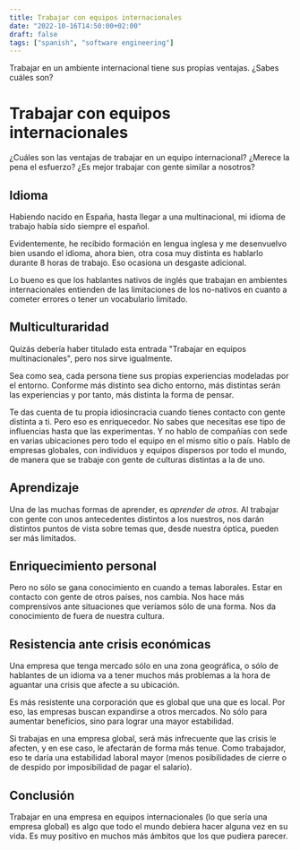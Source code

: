 ```yaml
---
title: Trabajar con equipos internacionales
date: "2022-10-16T14:50:00+02:00"
draft: false
tags: ["spanish", "software engineering"]
---
```


Trabajar en un ambiente internacional tiene sus propias
ventajas. ¿Sabes cuáles son?

# Trabajar con equipos internacionales

¿Cuáles son las ventajas de trabajar en un equipo
internacional? ¿Merece la pena el esfuerzo?
¿Es mejor trabajar con gente similar a nosotros?

## Idioma

Habiendo nacido en España, hasta llegar a una multinacional,
mi idioma de trabajo había sido siempre el español.

Evidentemente, he recibido formación en lengua inglesa y
me desenvuelvo bien usando el idioma, ahora bien, otra cosa
muy distinta es hablarlo durante 8 horas de trabajo. Eso
ocasiona un desgaste adicional.

Lo bueno es que los hablantes nativos de inglés que trabajan
en ambientes internacionales entienden de las limitaciones de
los no-nativos en cuanto a cometer errores o tener un
vocabulario limitado.

## Multiculturaridad

Quizás debería haber titulado esta entrada "Trabajar en
equipos multinacionales", pero nos sirve igualmente.

Sea como sea, cada persona tiene sus propias experiencias
modeladas por el entorno. Conforme más distinto sea dicho
entorno, más distintas serán las experiencias y por tanto,
más distinta la forma de pensar.

Te das cuenta de tu propia idiosincracia cuando tienes
contacto con gente distinta a ti. Pero eso es enriquecedor.
No sabes que necesitas ese tipo de influencias hasta que
las experimentas. Y no hablo de compañías con sede en varias
ubicaciones pero todo el equipo en el mismo sitio o país.
Hablo de empresas globales, con individuos y equipos
dispersos por todo el mundo, de manera que se trabaje con
gente de culturas distintas a la de uno.

## Aprendizaje

Una de las muchas formas de aprender, es *aprender de otros*.
Al trabajar con gente con unos antecedentes distintos a los
nuestros, nos darán distintos puntos de vista sobre temas
que, desde nuestra óptica, pueden ser más limitados.

## Enriquecimiento personal

Pero no sólo se gana conocimiento en cuando a temas laborales.
Estar en contacto con gente de otros países, nos cambia.
Nos hace más comprensivos ante situaciones que veríamos sólo
de una forma. Nos da conocimiento de fuera de nuestra cultura.

## Resistencia ante crisis económicas

Una empresa que tenga mercado sólo en una zona geográfica, o
sólo de hablantes de un idioma va a tener muchos más problemas
a la hora de aguantar una crisis que afecte a su ubicación.

Es más resistente una corporación que es global que una que
es local. Por eso, las empresas buscan expandirse a otros
mercados. No sólo para aumentar beneficios, sino para lograr
una mayor estabilidad.

Si trabajas en una empresa global, será más infrecuente que
las crisis le afecten, y en ese caso, le afectarán de forma
más tenue. Como trabajador, eso te daría una estabilidad
laboral mayor (menos posibilidades de cierre o de despido por imposibilidad de pagar el salario).

## Conclusión

Trabajar en una empresa en equipos internacionales (lo que
sería una empresa global) es algo que todo el mundo debiera
hacer alguna vez en su vida. Es muy positivo en muchos más
ámbitos que los que pudiera parecer.

